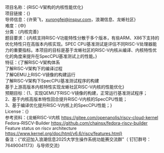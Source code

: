 项目名称：{RISC-V架构的内核性能优化}   
项目链接：{}  
导师信息：{许荣飞，xurongfei@inspur.com，浪潮信息、龙蜥社区}  
难度：{中}  
分类：{内核完善}  
题目要求：{内核支持RISC-V功能特性分散于多个版本，有些ARM、X86下支持的优化特性只在高版本内核实现。SPEC CPU基准测试是评估不同RISC-V处理器能力的重要指标。本项目的目标是基于龙蜥社区的RISC-V内核从编译、内核特性优化的角度来提升在SpecCPU基准测试上的性能。}  
特征：{了解RISC-V架构体系  
了解RISC-V架构下的编译过程  
了解QEMU上RISC-V镜像的构建运行  
了解RISC-V架构下SpecCPU基准测试程序的构建  
基于上游高版本内核特性实现龙蜥社区RISC-V内核的性能优化}  
预期目标：{1、实现QEMU下RISC-V镜像的构建，正常运行基准测试程序；  
2、基于内核高版本特性回合提升RISC-V内核的SpecCPU性能；  
3、基于编译优化提升RISC-V内核上的SpecCPU性能；}  
License：{}  
参考资料：{龙蜥RISC-V内核
https://gitee.com/openanolis/riscv-cloud-kernel  
Fedora-RISCV-Builder
https://github.com/chainsx/fedora-riscv-builder  
Feature status on riscv architecture
https://www.kernel.org/doc/html/v6.6/riscv/features.html}  
备注：{“欢迎加入浪潮信息2025大学生操作系统功能赛交流群”（ 钉钉群号： 76490041173）与导师交流}
